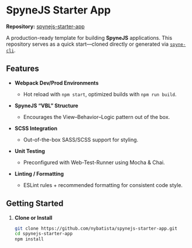 # SpyneJS Starter App

**Repository:** [spynejs-starter-app](https://github.com/nybatista/spynejs-starter-app.git)

A production-ready template for building **SpyneJS** applications. This repository serves as a quick start—cloned directly or generated via [`spyne-cli`](https://www.npmjs.com/package/spyne-cli).

## Features

- **Webpack Dev/Prod Environments**
    - Hot reload with `npm start`, optimized builds with `npm run build`.

- **SpyneJS “VBL” Structure**
    - Encourages the View–Behavior–Logic pattern out of the box.

- **SCSS Integration**
    - Out-of-the-box SASS/SCSS support for styling.

- **Unit Testing**
    - Preconfigured with Web-Test-Runner using Mocha & Chai.

- **Linting / Formatting**
    - ESLint rules + recommended formatting for consistent code style.

## Getting Started

1. **Clone or Install**

   ```bash
   git clone https://github.com/nybatista/spynejs-starter-app.git
   cd spynejs-starter-app
   npm install
